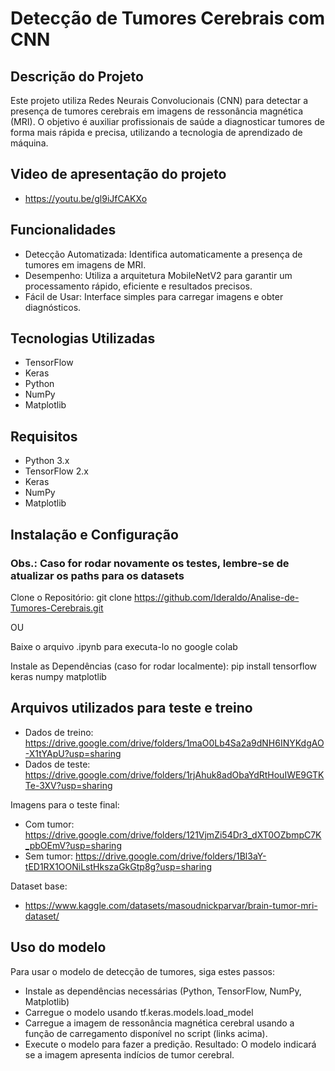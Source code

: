 # Detecção de Tumores Cerebrais com CNN

## Descrição do Projeto
Este projeto utiliza Redes Neurais Convolucionais (CNN) para detectar a presença de tumores cerebrais em imagens de ressonância magnética (MRI). O objetivo é auxiliar profissionais de saúde a diagnosticar tumores de forma mais rápida e precisa, utilizando a tecnologia de aprendizado de máquina.

## Video de apresentação do projeto
- https://youtu.be/gl9iJfCAKXo

## Funcionalidades
- Detecção Automatizada: Identifica automaticamente a presença de tumores em imagens de MRI.
- Desempenho: Utiliza a arquitetura MobileNetV2 para garantir um processamento rápido, eficiente e resultados precisos.
- Fácil de Usar: Interface simples para carregar imagens e obter diagnósticos.

## Tecnologias Utilizadas
- TensorFlow
- Keras
- Python
- NumPy
- Matplotlib
  
## Requisitos
- Python 3.x
- TensorFlow 2.x
- Keras
- NumPy
- Matplotlib

## Instalação e Configuração
### Obs.: Caso for rodar novamente os testes, lembre-se de atualizar os paths para os datasets

Clone o Repositório:
git clone https://github.com/Ideraldo/Analise-de-Tumores-Cerebrais.git

OU

Baixe o arquivo .ipynb para executa-lo no google colab

Instale as Dependências (caso for rodar localmente):
pip install tensorflow keras numpy matplotlib

## Arquivos utilizados para teste e treino
- Dados de treino: https://drive.google.com/drive/folders/1maO0Lb4Sa2a9dNH6INYKdgAO-X1tYApU?usp=sharing 
- Dados de teste: https://drive.google.com/drive/folders/1rjAhuk8adObaYdRtHouIWE9GTKTe-3XV?usp=sharing

Imagens para o teste final:
- Com tumor: https://drive.google.com/drive/folders/121VjmZi54Dr3_dXT0OZbmpC7K_pbOEmV?usp=sharing
- Sem tumor: https://drive.google.com/drive/folders/1Bl3aY-tED1RX1OONiLstHkszaGkGtp8g?usp=sharing

Dataset base:
- https://www.kaggle.com/datasets/masoudnickparvar/brain-tumor-mri-dataset/

## Uso do modelo
Para usar o modelo de detecção de tumores, siga estes passos:

- Instale as dependências necessárias (Python, TensorFlow, NumPy, Matplotlib)
- Carregue o modelo usando tf.keras.models.load_model
- Carregue a imagem de ressonância magnética cerebral usando a função de carregamento disponível no script (links acima).
- Execute o modelo para fazer a predição.
Resultado: O modelo indicará se a imagem apresenta indícios de tumor cerebral.


